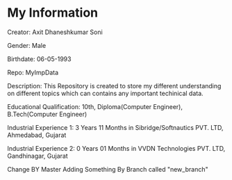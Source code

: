 My Information
==============

Creator: Axit Dhaneshkumar Soni

Gender: Male

Birthdate: 06-05-1993

Repo: MyImpData

Description: This Repository is created to store my different understanding on different topics which can contains any important techinical data.

Educational Qualification: 10th, Diploma(Computer Engineer), B.Tech(Computer Engineer)

Industrial Experience 1: 3 Years 11 Months in Sibridge/Softnautics PVT. LTD, Ahmedabad, Gujarat

Industrial Experience 2: 0 Years 01 Months in VVDN Technologies PVT. LTD, Gandhinagar, Gujarat

Change BY Master
Adding Something By Branch called "new_branch"
